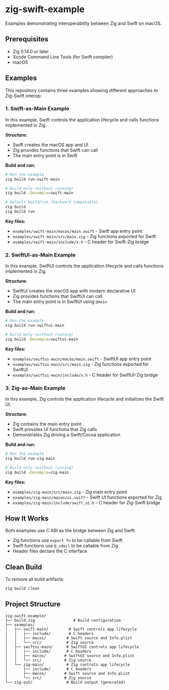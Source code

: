 # zig-swift-example

Examples demonstrating interoperability between Zig and Swift on macOS.

## Prerequisites

- Zig 0.14.0 or later
- Xcode Command Line Tools (for Swift compiler)
- macOS

## Examples

This repository contains three examples showing different approaches to Zig-Swift interop:

### 1. Swift-as-Main Example

In this example, Swift controls the application lifecycle and calls functions implemented in Zig.

**Structure:**
- Swift creates the macOS app and UI
- Zig provides functions that Swift can call
- The main entry point is in Swift

**Build and run:**
```bash
# Run the example
zig build run-swift-main

# Build only (without running)
zig build -Dexample=swift-main

# Default build/run (backward compatible)
zig build
zig build run
```

**Key files:**
- `examples/swift-main/macos/main.swift` - Swift app entry point
- `examples/swift-main/src/main.zig` - Zig functions exported for Swift
- `examples/swift-main/include/x.h` - C header for Swift-Zig bridge

### 2. SwiftUI-as-Main Example

In this example, SwiftUI controls the application lifecycle and calls functions implemented in Zig.

**Structure:**
- SwiftUI creates the macOS app with modern declarative UI
- Zig provides functions that SwiftUI can call
- The main entry point is in SwiftUI using `@main`

**Build and run:**
```bash
# Run the example
zig build run-swiftui-main

# Build only (without running)
zig build -Dexample=swiftui-main
```

**Key files:**
- `examples/swiftui-main/macos/main.swift` - SwiftUI app entry point
- `examples/swiftui-main/src/main.zig` - Zig functions exported for SwiftUI
- `examples/swiftui-main/include/x.h` - C header for SwiftUI-Zig bridge

### 3. Zig-as-Main Example

In this example, Zig controls the application lifecycle and initializes the Swift UI.

**Structure:**
- Zig contains the main entry point
- Swift provides UI functions that Zig calls
- Demonstrates Zig driving a Swift/Cocoa application

**Build and run:**
```bash
# Run the example
zig build run-zig-main

# Build only (without running)
zig build -Dexample=zig-main
```

**Key files:**
- `examples/zig-main/src/main.zig` - Zig main entry point
- `examples/zig-main/macos/ui.swift` - Swift UI functions exported for Zig
- `examples/zig-main/include/swift_ui.h` - C header for Zig-Swift bridge

## How It Works

Both examples use C ABI as the bridge between Zig and Swift:
- Zig functions use `export fn` to be callable from Swift
- Swift functions use `@_cdecl` to be callable from Zig
- Header files declare the C interface

## Clean Build

To remove all build artifacts:
```bash
zig build clean
```

## Project Structure

```
zig-swift-example/
├── build.zig                 # Build configuration
├── examples/
│   ├── swift-main/         # Swift controls app lifecycle
│   │   ├── include/        # C headers
│   │   ├── macos/         # Swift source and Info.plist
│   │   └── src/           # Zig source
│   ├── swiftui-main/      # SwiftUI controls app lifecycle
│   │   ├── include/       # C headers
│   │   ├── macos/        # SwiftUI source and Info.plist
│   │   └── src/          # Zig source
│   └── zig-main/          # Zig controls app lifecycle
│       ├── include/       # C headers
│       ├── macos/        # Swift source and Info.plist
│       └── src/          # Zig source
└── zig-out/               # Build output (generated)
```